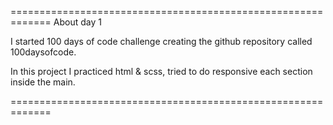 =============================================================
About day 1

I started 100 days of code challenge creating the github repository called 100daysofcode.

In this project I practiced html & scss, tried to do responsive each section inside the main.

=============================================================
